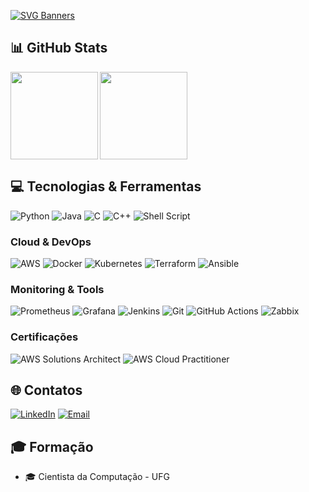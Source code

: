 [![SVG Banners](https://svg-banners.vercel.app/api?type=typeWriter&text1=Ol%C3%A1%20Mundo!%20%F0%9F%91%A8%E2%80%8D%F0%9F%92%BB&width=800&height=150)](https://github.com/Akshay090/svg-banners)

## 📊 GitHub Stats
<img align=left height='140px' src='https://github-readme-stats.vercel.app/api?username=rafaelsilvabr&theme=midnight-purple&count_private=true&show_icons=true'>
<img align=center height='140px' src='https://github-readme-stats.vercel.app/api/top-langs/?username=rafaelsilvabr&theme=midnight-purple&hide=html,groovy,swig,jupyter%20notebook&layout=compact'>


## 💻 Tecnologias & Ferramentas

![Python](https://img.shields.io/badge/Python-3776AB?style=for-the-badge&logo=python&logoColor=white)
![Java](https://img.shields.io/badge/Java-ED8B00?style=for-the-badge&logo=java&logoColor=white)
![C](https://img.shields.io/badge/C-00599C?style=for-the-badge&logo=c&logoColor=white)
![C++](https://img.shields.io/badge/C++-00599C?style=for-the-badge&logo=c%2B%2B&logoColor=white)
![Shell Script](https://img.shields.io/badge/Shell_Script-121011?style=for-the-badge&logo=gnu-bash&logoColor=white)

### Cloud & DevOps
![AWS](https://img.shields.io/badge/AWS-232F3E?style=for-the-badge&logo=amazon-aws&logoColor=white)
![Docker](https://img.shields.io/badge/Docker-2496ED?style=for-the-badge&logo=docker&logoColor=white)
![Kubernetes](https://img.shields.io/badge/Kubernetes-326CE5?style=for-the-badge&logo=kubernetes&logoColor=white)
![Terraform](https://img.shields.io/badge/Terraform-7B42BC?style=for-the-badge&logo=terraform&logoColor=white)
![Ansible](https://img.shields.io/badge/Ansible-EE0000?style=for-the-badge&logo=ansible&logoColor=white)

### Monitoring & Tools
![Prometheus](https://img.shields.io/badge/Prometheus-E6522C?style=for-the-badge&logo=prometheus&logoColor=white)
![Grafana](https://img.shields.io/badge/Grafana-F46800?style=for-the-badge&logo=grafana&logoColor=white)
![Jenkins](https://img.shields.io/badge/Jenkins-D24939?style=for-the-badge&logo=jenkins&logoColor=white)
![Git](https://img.shields.io/badge/Git-F05032?style=for-the-badge&logo=git&logoColor=white)
![GitHub Actions](https://img.shields.io/badge/GitHub_Actions-2088FF?style=for-the-badge&logo=github-actions&logoColor=white)
![Zabbix](https://img.shields.io/badge/Zabbix-FF0000?style=for-the-badge&logo=zabbix&logoColor=white)

### Certificações
![AWS Solutions Architect](https://img.shields.io/badge/AWS_Solutions_Architect_Associate-232F3E?style=for-the-badge&logo=amazon-aws&logoColor=white)
![AWS Cloud Practitioner](https://img.shields.io/badge/AWS_Cloud_Practitioner-232F3E?style=for-the-badge&logo=amazon-aws&logoColor=white)

## 🌐 Contatos
[![LinkedIn](https://img.shields.io/badge/LinkedIn-0077B5?style=for-the-badge&logo=linkedin&logoColor=white)](https://www.linkedin.com/in/rafaelsilvabr)
[![Email](https://img.shields.io/badge/Email-D14836?style=for-the-badge&logo=gmail&logoColor=white)](mailto:r4faelrs@gmail.com)

## 🎓 Formação
- 🎓 Cientista da Computação - UFG
